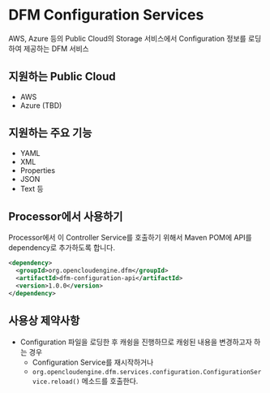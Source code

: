 # DFM Configuration Services

AWS, Azure 등의 Public Cloud의 Storage 서비스에서 Configuration 정보를 로딩하여 제공하는 DFM 서비스

## 지원하는 Public Cloud

* AWS
* Azure (TBD)

## 지원하는 주요 기능

* YAML
* XML
* Properties
* JSON
* Text 등

## Processor에서 사용하기

Processor에서 이 Controller Service를 호출하기 위해서 Maven POM에 API를 dependency로 추가하도록 합니다.

```xml
<dependency>
  <groupId>org.opencloudengine.dfm</groupId>
  <artifactId>dfm-configuration-api</artifactId>
  <version>1.0.0</version>
</dependency>
```

## 사용상 제약사항

* Configuration 파일을 로딩한 후 캐슁을 진행하므로 캐슁된 내용을 변경하고자 하는 경우
    * Configuration Service를 재시작하거나
    * `org.opencloudengine.dfm.services.configuration.ConfigurationService.reload()` 메소드를 호출한다.

